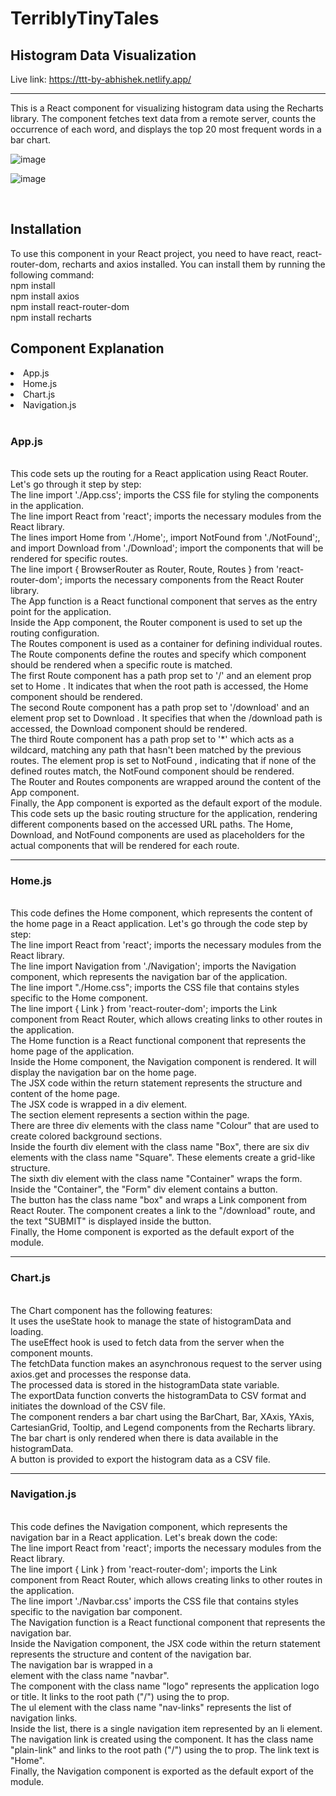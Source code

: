 <h1>TerriblyTinyTales</h1>


<h2>Histogram Data Visualization</h2>



Live link: https://ttt-by-abhishek.netlify.app/

<hr/>

This is a React component for visualizing histogram data using the Recharts library. The component fetches text data from a remote server, counts the occurrence of each word, and displays the top 20 most frequent words in a bar chart.



![image](https://github.com/AbhishekKrGhosh/terriblytinytales/assets/92973940/6e29651f-77fb-45ef-9458-8ebde3826ac2)


![image](https://github.com/AbhishekKrGhosh/terriblytinytales/assets/92973940/9bf21b84-2477-445e-b170-cc302f9dbfd3)


<br/>

<h2>Installation</h2>

To use this component in your React project, you need to have react, react-router-dom, recharts and axios installed. You can install them by running the following command:
<br/>
npm install
<br/>
npm install axios
<br/>
npm install react-router-dom
<br/>
npm install recharts
<br/>

<h2>Component Explanation </h2>
<li>App.js</li>
<li>Home.js</li>
<li>Chart.js</li>
<li>Navigation.js</li>
<br/>
<h3>App.js</h3>
<br/>
This code sets up the routing for a React application using React Router. Let's go through it step by step:
<br/>
The line import './App.css'; imports the CSS file for styling the components in the application.
<br/>
The line import React from 'react'; imports the necessary modules from the React library.
<br/>
The lines import Home from './Home';, import NotFound from './NotFound';, and import Download from './Download'; import the components that will be rendered for specific routes.
<br/>
The line import { BrowserRouter as Router, Route, Routes } from 'react-router-dom'; imports the necessary components from the React Router library.
<br/>
The App function is a React functional component that serves as the entry point for the application.
<br/>
Inside the App component, the Router component is used to set up the routing configuration.
<br/>
The Routes component is used as a container for defining individual routes.
<br/>
The Route components define the routes and specify which component should be rendered when a specific route is matched.
<br/>
The first Route component has a path prop set to '/' and an element prop set to Home . It indicates that when the root path is accessed, the Home component should be rendered.
<br/>
The second Route component has a path prop set to '/download' and an element prop set to Download . It specifies that when the /download path is accessed, the Download component should be rendered.
<br/>
The third Route component has a path prop set to '*' which acts as a wildcard, matching any path that hasn't been matched by the previous routes. The element prop is set to NotFound , indicating that if none of the defined routes match, the NotFound component should be rendered.
<br/>
The Router and Routes components are wrapped around the content of the App component.
<br/>
Finally, the App component is exported as the default export of the module.
<br/>
This code sets up the basic routing structure for the application, rendering different components based on the accessed URL paths. The Home, Download, and NotFound components are used as placeholders for the actual components that will be rendered for each route.
<hr/>
<h3>Home.js</h3>
<br/>
This code defines the Home component, which represents the content of the home page in a React application. Let's go through the code step by step:
<br/>
The line import React from 'react'; imports the necessary modules from the React library.
<br/>
The line import Navigation from './Navigation'; imports the Navigation component, which represents the navigation bar of the application.
<br/>
The line import "./Home.css"; imports the CSS file that contains styles specific to the Home component.
<br/>
The line import { Link } from 'react-router-dom'; imports the Link component from React Router, which allows creating links to other routes in the application.
<br/>
The Home function is a React functional component that represents the home page of the application.
<br/>
Inside the Home component, the Navigation component is rendered. It will display the navigation bar on the home page.
<br/>
The JSX code within the return statement represents the structure and content of the home page.
<br/>
The JSX code is wrapped in a div element.
<br/>
The section element represents a section within the page.
<br/>
There are three div elements with the class name "Colour" that are used to create colored background sections.
<br/>
Inside the fourth div element with the class name "Box", there are six div elements with the class name "Square". These elements create a grid-like structure.
<br/>
The sixth div element with the class name "Container" wraps the form.
<br/>
Inside the "Container", the "Form" div element contains a button.
<br/>
The button has the class name "box" and wraps a Link component from React Router. The <Link> component creates a link to the "/download" route, and the text "SUBMIT" is displayed inside the button.
<br/>
Finally, the Home component is exported as the default export of the module.
<hr/>
  <h3>Chart.js</h3>
  <br/>
The Chart component has the following features:
<br/>
It uses the useState hook to manage the state of histogramData and loading.
 <br/> 
The useEffect hook is used to fetch data from the server when the component mounts.
  <br/>
The fetchData function makes an asynchronous request to the server using axios.get and processes the response data.
  <br/>
The processed data is stored in the histogramData state variable.
  <br/>
The exportData function converts the histogramData to CSV format and initiates the download of the CSV file.
  <br/>
The component renders a bar chart using the BarChart, Bar, XAxis, YAxis, CartesianGrid, Tooltip, and Legend components from the Recharts library.
  <br/>
The bar chart is only rendered when there is data available in the histogramData.
  <br/>
A button is provided to export the histogram data as a CSV file.
  <hr/>
  <h3>Navigation.js</h3>
  <br/>
  This code defines the Navigation component, which represents the navigation bar in a React application. Let's break down the code:
<br/>
The line import React from 'react'; imports the necessary modules from the React library.
<br/>
The line import { Link } from 'react-router-dom'; imports the Link component from React Router, which allows creating links to other routes in the application.
<br/>
The line import './Navbar.css' imports the CSS file that contains styles specific to the navigation bar component.
<br/>
The Navigation function is a React functional component that represents the navigation bar.
<br/>
Inside the Navigation component, the JSX code within the return statement represents the structure and content of the navigation bar.
<br/>
The navigation bar is wrapped in a <nav> element with the class name "navbar".
<br/>
The <Link> component with the class name "logo" represents the application logo or title. It links to the root path ("/") using the to prop.
<br/>
The  ul  element with the class name "nav-links" represents the list of navigation links.
<br/>
Inside the list, there is a single navigation item represented by an li element.
<br/>
The navigation link is created using the <Link> component. It has the class name "plain-link" and links to the root path ("/") using the to prop. The link text is "Home".
<br/>
Finally, the Navigation component is exported as the default export of the module.
<br/>
